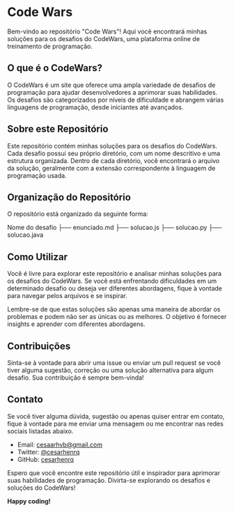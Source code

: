 # Code Wars

Bem-vindo ao repositório "Code Wars"! Aqui você encontrará minhas soluções para os desafios do CodeWars, uma plataforma online de treinamento de programação.

## O que é o CodeWars?

O CodeWars é um site que oferece uma ampla variedade de desafios de programação para ajudar desenvolvedores a aprimorar suas habilidades. Os desafios são categorizados por níveis de dificuldade e abrangem várias linguagens de programação, desde iniciantes até avançados.

## Sobre este Repositório

Este repositório contém minhas soluções para os desafios do CodeWars. Cada desafio possui seu próprio diretório, com um nome descritivo e uma estrutura organizada. Dentro de cada diretório, você encontrará o arquivo da solução, geralmente com a extensão correspondente à linguagem de programação usada.

## Organização do Repositório

O repositório está organizado da seguinte forma:

Nome do desafio
├── enunciado.md
├── solucao.js
├── solucao.py
├── solucao.java


## Como Utilizar

Você é livre para explorar este repositório e analisar minhas soluções para os desafios do CodeWars. Se você está enfrentando dificuldades em um determinado desafio ou deseja ver diferentes abordagens, fique à vontade para navegar pelos arquivos e se inspirar.

Lembre-se de que estas soluções são apenas uma maneira de abordar os problemas e podem não ser as únicas ou as melhores. O objetivo é fornecer insights e aprender com diferentes abordagens.

## Contribuições

Sinta-se à vontade para abrir uma issue ou enviar um pull request se você tiver alguma sugestão, correção ou uma solução alternativa para algum desafio. Sua contribuição é sempre bem-vinda!

## Contato

Se você tiver alguma dúvida, sugestão ou apenas quiser entrar em contato, fique à vontade para me enviar uma mensagem ou me encontrar nas redes sociais listadas abaixo.

- Email: [cesaarhvb@gmail.com](mailto:cesaarhvb@gmail.com)
- Twitter: [@cesarhenrq](https://twitter.com/cesarhenrq)
- GitHub: [cesarhenrq](https://github.com/cesarhenrq)

Espero que você encontre este repositório útil e inspirador para aprimorar suas habilidades de programação. Divirta-se explorando os desafios e soluções do CodeWars!

**Happy coding!**
